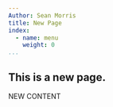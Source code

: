 ```yaml
---
Author: Sean Morris
title: New Page
index:
  - name: menu
    weight: 0
...
```


## This is a new page.

NEW CONTENT
